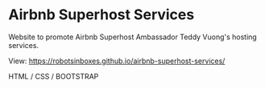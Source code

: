 # Airbnb Superhost Services

Website to promote Airbnb Superhost Ambassador Teddy Vuong's hosting services.

View: https://robotsinboxes.github.io/airbnb-superhost-services/

HTML / CSS / BOOTSTRAP
